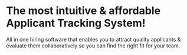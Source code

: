 <h1 align="center>Hirecinch</h1>
<h3 align="center>The most intuitive & affordable Applicant Tracking System!</h3>
<p>All in one hiring software that enables you to attract quality applicants & evaluate them collaboratively so you can find the right fit for your team.</p>

